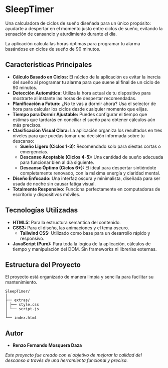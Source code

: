 # **SleepTimer**

Una calculadora de ciclos de sueño diseñada para un único propósito: ayudarte a despertar en el momento justo entre ciclos de sueño, evitando la sensación de cansancio y aturdimiento durante el día.

La aplicación calcula las horas óptimas para programar tu alarma basándose en ciclos de sueño de 90 minutos.

## **Características Principales**

- **Cálculo Basado en Ciclos:** El núcleo de la aplicación es evitar la inercia del sueño al programar tu alarma para que suene al final de un ciclo de 90 minutos.
- **Detección Automática:** Utiliza la hora actual de tu dispositivo para mostrarte al instante las horas de despertar recomendadas.
- **Planificación a Futuro:** ¿No te vas a dormir ahora? Usa el selector de hora para calcular los ciclos desde cualquier momento que elijas.
- **Tiempo para Dormir Ajustable:** Puedes configurar el tiempo que estimas que tardarás en conciliar el sueño para obtener cálculos aún más precisos.
- **Clasificación Visual Clara:** La aplicación organiza los resultados en tres niveles para que puedas tomar una decisión informada sobre tu descanso:
  - **Sueño Ligero (Ciclos 1-3):** Recomendado solo para siestas cortas o emergencias.
  - **Descanso Aceptable (Ciclos 4-5):** Una cantidad de sueño adecuada para funcionar bien al día siguiente.
  - **Descanso Óptimo (Ciclos 6+):** El ideal para despertar sintiéndote completamente renovado, con la máxima energía y claridad mental.
- **Diseño Enfocado:** Una interfaz oscura y minimalista, diseñada para ser usada de noche sin causar fatiga visual.
- **Totalmente Responsivo:** Funciona perfectamente en computadoras de escritorio y dispositivos móviles.

## **Tecnologías Utilizadas**

- **HTML5:** Para la estructura semántica del contenido.
- **CSS3:** Para el diseño, las animaciones y el tema oscuro.
  - **Tailwind CSS:** Utilizado como base para un desarrollo rápido y responsivo.
- **JavaScript (Puro):** Para toda la lógica de la aplicación, cálculos de tiempo y manipulación del DOM. Sin frameworks ni librerías externas.

## **Estructura del Proyecto**

El proyecto está organizado de manera limpia y sencilla para facilitar su mantenimiento.

```
SleepTimer/  
│  
├── extras/  
│ ├── style.css 
│ └── script.js
│  
└── index.html 
```

## **Autor**

- **Renzo Fernando Mosquera Daza**

_Este proyecto fue creado con el objetivo de mejorar la calidad del descanso a través de una herramienta funcional y precisa._
